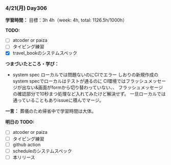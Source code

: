 ### 4/21(月) Day306

**学習時間：**
目標：3h
4h（week: 4h, total: 1126.5h/1000h）

**TODO:**
- [ ] atcoder or paiza
- [ ] タイピング練習
- [x] travel_bookのシステムスペック

**つまづいたところ・学び：**
- system spec ローカルでは問題ないのにCIでエラー
しおりの新規作成のsystem specでローカルはテストが通るのに
CI環境ではフラッシュメッセージが出ない&画面がformから切り替わっていない、、
フラッシュメッセージの確認部分で10秒まつ処理など入れてみたけど解決せず。
一旦ローカルでは通っていることもありissueに積んでマージ。

**一言：**
葬儀のため帰省中で学習時間は大体。

**明日の TODO:**
- [ ] atcoder or paiza
- [ ] タイピング練習
- [ ] github action
- [ ] scheduleのシステムスペック
- [ ] 本リリース
